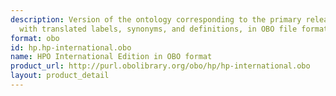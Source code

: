 ```yaml
---
description: Version of the ontology corresponding to the primary release (hp.owl),
  with translated labels, synonyms, and definitions, in OBO file format.
format: obo
id: hp.hp-international.obo
name: HPO International Edition in OBO format
product_url: http://purl.obolibrary.org/obo/hp/hp-international.obo
layout: product_detail
---
```

